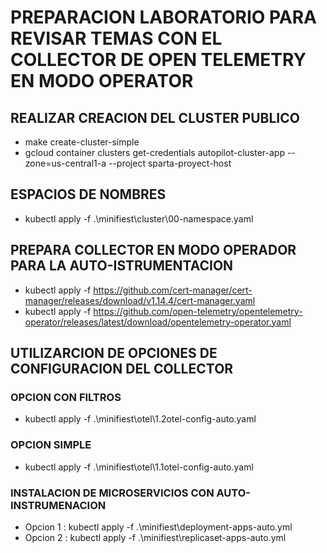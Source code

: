 # PREPARACION LABORATORIO PARA REVISAR TEMAS CON EL COLLECTOR DE OPEN TELEMETRY EN MODO OPERATOR

 ## REALIZAR CREACION DEL CLUSTER PUBLICO
  - make create-cluster-simple 
  -  gcloud container clusters get-credentials autopilot-cluster-app --zone=us-central1-a --project sparta-proyect-host 
 

 ## ESPACIOS  DE NOMBRES
 - kubectl apply -f .\minifiest\cluster\00-namespace.yaml


## PREPARA COLLECTOR EN MODO OPERADOR PARA LA AUTO-ISTRUMENTACION
 - kubectl apply  -f https://github.com/cert-manager/cert-manager/releases/download/v1.14.4/cert-manager.yaml
 - kubectl apply -f https://github.com/open-telemetry/opentelemetry-operator/releases/latest/download/opentelemetry-operator.yaml


## UTILIZARCION DE OPCIONES DE CONFIGURACION DEL COLLECTOR
###  OPCION CON FILTROS 
  - kubectl apply -f .\minifiest\otel\1.2otel-config-auto.yaml

###  OPCION SIMPLE
  - kubectl apply -f .\minifiest\otel\1.1otel-config-auto.yaml
  

###   INSTALACION DE MICROSERVICIOS CON AUTO-INSTRUMENACION 
  - Opcion 1 : kubectl apply -f .\minifiest\deployment-apps-auto.yml 
  - Opcion 2 : kubectl apply -f .\minifiest\replicaset-apps-auto.yml